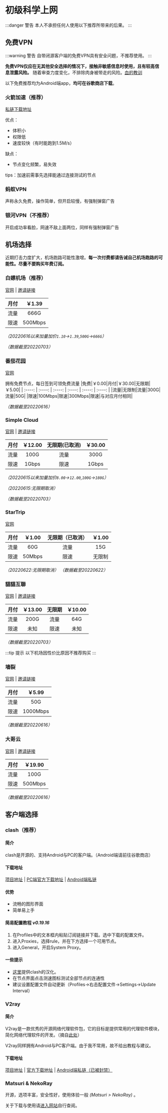 # 初级科学上网
:::danger 警告
本人不承担任何人使用以下推荐所带来的后果。
:::

## 免费VPN
:::warning 警告
自带闭源客户端的免费VPN具有安全问题，不推荐使用。
:::

**免费VPN仅应在无其他安全选择的情况下，接触非敏感信息时使用，且有较高信息泄露风险。** 随着审查力度变化，不排除肉身被带走的风险。[血的教训](https://focus.scol.com.cn/shwx/202007/57862317.html)

以下免费推荐均为Android端app，**均可在谷歌商店下载**。
### 火箭加速（推荐）
[私链下载地址](https://wwp.lanzout.com/ibdoB02z8o8d)

优点：
* 体积小
* 权限低
* 速度较快（有时能跑到1.5M/s）

缺点：
* 节点变化频繁，易失效

tips：加速前需事先选择能通过连接测试的节点
### 蚂蚁VPN
声称永久免费，操作简单，但开启较慢，有强制弹窗广告
### 银河VPN（不推荐）
开启成功率看脸，网速不敌上面两位，同样有强制弹窗广告
## 机场选择

近期打击力度扩大，机场跑路可能性激增。**每一次付费都请告诫自己机场跑路的可能性。尽量不要购买年费订阅。**

### 白嫖机场（推荐）
[官网](https://bpjc.xyz/) | [邀请链接](https://bpjc.xyz/#/register?code=YnrLNenI)

|月付|￥1.39|
| :----: | :----: |
|流量|666G|
|限速|500Mbps|

*（20220616以来加量加价`1.10`->`1.39`,`500G`->`666G`）*

*（数据截至20220703）*
### 番茄花园
[官网](https://fqhy.xyz/)

拥有免费节点，每日签到可领免费流量
|免费|￥0.00|月付|￥30.00|无限期|￥5.00|
| :----: | :----: | :----: | :----: | :----: | :----: |
|流量|无限制|流量|300G|流量|50G|
|限速|100Mbps|限速|300Mbps|限速|与对应月付相同|

*（数据截至20220616）*
### Simple Cloud
[官网](https://spcloud.cc/) | [邀请链接](https://spcloud.cc/#/register?code=97EXi3tX)

|月付|￥12.00|无限期(已取消)|￥30.00|
| :----: | :----: | :----: | :----: |
|流量|100G|流量|300G|
|限速|1Gbps|限速|1Gbps|

*（20220615以来加量加价`8.00`->`12.00`,`100G`->`180G`）*

*（20220615:无限期取消）*

*（数据截至20220703）*
### StarTrip
[官网](https://www.startrip.top)

|月付|￥1.00|无限期（已取消）|￥1.00|
| :----: | :----: | :----: | :----: |
|流量|60G|流量|15G|
|限速|50Mbps|限速|无限制|

*（20220622:无限期取消）*
*（数据截至20220622）*

### 貓貓互聯
[官网](https://neko.services/) | [邀请链接](https://neko.services/#/register?code=xjZ5356D)

|月付|￥13.00|无限期|￥10.00|
| :----: | :----: | :----: | :----: |
|流量|200G|流量|64G|
|限速|未知|限速|未知|

*（数据截至20220703）*

:::tip 提示
以下机场因性价比原因不推荐购买
:::

### 墙裂
[官网](https://my.qianglie.com/) | [邀请链接](https://my.qianglie.com/#/register?code=ItpWJ6fF)

|月付|￥5.99|
| :----: | :----: |
|流量|50G|
|限速|1000Mbps|

*（数据截至20220616）*
### 大哥云
[官网](https://www.dageyun.net/) | [邀请链接](https://www.dageyun.net/#/register?code=dpY4UdX3)

|月付|￥19.90|
| :----: | :----: |
|流量|100G|
|限速|500Mbps|

*（数据截至20220616）*
## 客户端选择

### clash（推荐）
#### 简介
clash是开源的、支持Android与PC的客户端。（Android端请前往谷歌商店）
#### 下载地址
[项目地址](https://github.com/Dreamacro/clash) | [PC端官方下载地址](https://github.com/Dreamacro/clash/releases) | [Android端私链](https://wwp.lanzout.com/iL6sD03mi0gf)

#### 优势
* 流畅的图形界面
* 简单易上手

#### 简易配置教程 *v0.19.16*
1. 在Profiles中的文本框内粘贴订阅链接并下载。选中下载的配置文件。
2. 进入Proxies，选择rule，并在下方选择一个可用节点。
3. 进入General，开启System Proxy。

#### 一些提示

<!-- * 科学上网默认只对浏览器有效。若要全局加速请开启TUN Mode。 -->
* [这里](https://github.com/BoyceLig/Clash_Chinese_Patch)提供clash的汉化。
* 在节点界面点击测速图标测试全部节点的连通性
* 建议设置配置文件自动更新（Profiles->右击配置文件->Settings->Update Interval）

### V2ray
#### 简介
V2ray是一款优秀的开源网络代理软件包，它的目标是提供常用的代理软件模块，简化网络代理软件的开发。（摘自[此处](https://www.xuebuyuan.com/3296293.html)）

V2ray同样拥有Android与PC客户端。由于我不常用，故不给出教程与建议。

#### 下载地址

[项目地址](https://github.com/v2fly/v2ray-core) | [官方下载地址](https://github.com/v2fly/v2ray-core/releases) | [Android端私链（已被封禁）](https://wwp.lanzout.com/iCPkW049jz0d)

### Matsuri & NekoRay
开源，选项丰富，安全性好，使用体验一般 *(Matsuri > NekoRay)* 。

关于下载与使用请[进入网站](https://matsuricom.github.io/)自行查阅。
